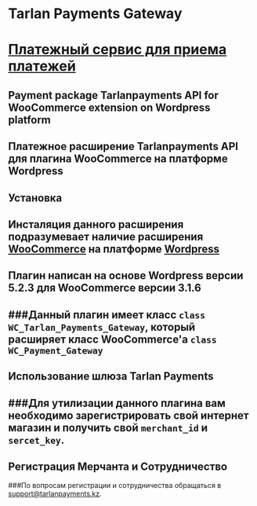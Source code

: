 **Tarlan Payments Gateway**
=====================
[Платежный сервис для приема платежей](https://tarlanpayments.kz)
=====================
Payment package Tarlanpayments API for WooCommerce extension on Wordpress platform
---
Платежное расширение Tarlanpayments API для плагина WooCommerce на платформе Wordpress
---
Установка
-----------------------------------
Инсталяция данного расширения подразумевает наличие расширения **[WooCommerce](https://wordpress.org/plugins/download-now-for-woocommerce/)** на платформе **[Wordpress](https://wordpress.org/download/)**
---
 Плагин написан на основе **Wordpress версии 5.2.3** для **WooCommerce версии 3.1.6**
 -----------------------------------
 ###Данный плагин имеет класс `class WC_Tarlan_Payments_Gateway`, который расширяет класс **WooCommerce'а** `class WC_Payment_Gateway`
 ---
 Использование шлюза Tarlan Payments
 -----------------------------------
 ###Для утилизации данного плагина вам необходимо зарегистрировать свой интернет магазин и получить свой `merchant_id` и `sercet_key`.
 ---
 Регистрация Мерчанта и Сотрудничество
 -----------------------------------
 ###По вопросам регистрации и сотрудничества обращаться в [support@tarlanpayments.kz](mailto:support@tarlanpayments.kz).
 
